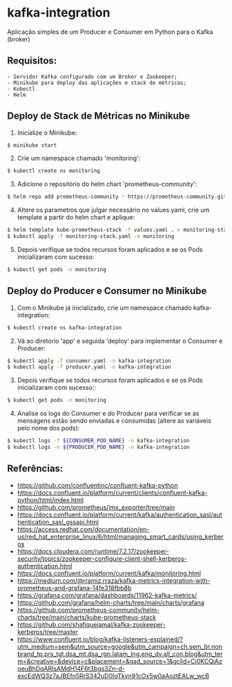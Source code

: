 # kafka-integration
Aplicação simples de um Producer e Consumer em Python para o Kafka (broker)

## Requisitos:
	- Servidor Kafka configurado com um Broker e Zookeeper;
	- Minikube para deploy das aplicações e stack de métricas;
    - Kubectl
    - Helm

## Deploy de Stack de Métricas no Minikube
1) Inicialize o Minikube:
```bash
$ minikube start
```
2) Crie um namespace chamado 'monitoring':
```bash
$ kubectl create ns monitoring
```
3) Adicione o repositório do helm chart 'prometheus-community':
```bash
$ helm repo add prometheus-community * https://prometheus-community.github.io/helm-charts
```
4) Altere os parametros que julgar necessário no values.yaml, crie um template a partir do helm chart e aplique:
```bash
$ helm template kube-prometheus-stack -f values.yaml . > monitoring-stack.yaml
$ kubectl apply -f monitoring-stack.yaml -n monitoring
```
5) Depois verifique se todos recursos foram aplicados e se os Pods inicializaram com sucesso:
```bash
$ kubectl get pods -n monitoring
```

## Deploy do Producer e Consumer no Minikube
1) Com o Minikube já inicializado, crie um namespace chamado kafka-integration:
```bash
$ kubectl create ns kafka-integration
```
2) Vá ao diretório 'app' e seguida 'deploy' para implementar o Consumer e Producer:
```bash
$ kubectl apply -f consumer.yaml -n kafka-integration
$ kubectl apply -f producer.yaml -n kafka-integration
```
3) Depois verifique se todos recursos foram aplicados e se os Pods inicializaram com sucesso::
```bash
$ kubectl get pods -n monitoring
```
4) Analise os logs do Consumer e do Producer para verificar se as mensagens estão sendo enviadas e consumidas (altere as variáveis pelo nome dos pods):
```bash
$ kubectl logs -f ${CONSUMER_POD_NAME} -n kafka-integration
$ kubectl logs -n ${PRODUCER_POD_NAME} -n kafka-integration
```

## Referências:
* https://github.com/confluentinc/confluent-kafka-python
* https://docs.confluent.io/platform/current/clients/confluent-kafka-python/html/index.html
* https://github.com/prometheus/jmx_exporter/tree/main
* https://docs.confluent.io/platform/current/kafka/authentication_sasl/authentication_sasl_gssapi.html
* https://access.redhat.com/documentation/en-us/red_hat_enterprise_linux/6/html/managing_smart_cards/using_kerberos
* https://docs.cloudera.com/runtime/7.2.17/zookeeper-security/topics/zookeeper-configure-client-shell-kerberos-authentication.html
* https://docs.confluent.io/platform/current/kafka/monitoring.html
* https://medium.com/@rramiz.rraza/kafka-metrics-integration-with-prometheus-and-grafana-14fe318fbb8b
* https://grafana.com/grafana/dashboards/11962-kafka-metrics/
* https://github.com/grafana/helm-charts/tree/main/charts/grafana
* https://github.com/prometheus-community/helm-charts/tree/main/charts/kube-prometheus-stack
* https://github.com/shafiquejamal/kafka-zookeeper-kerberos/tree/master
* https://www.confluent.io/blog/kafka-listeners-explained/?utm_medium=sem&utm_source=google&utm_campaign=ch.sem_br.nonbrand_tp.prs_tgt.dsa_mt.dsa_rgn.latam_lng.eng_dv.all_con.blog&utm_term=&creative=&device=c&placement=&gad_source=1&gclid=Cj0KCQiAzoeuBhDqARIsAMdH14F6t3bgs3Zn-d-excEdWQ3z7aJBEfn5RrS342uD0IqTkyn91cOx5w0aAoztEALw_wcB